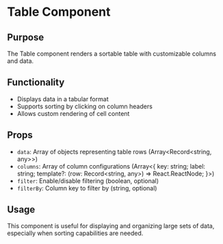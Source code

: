 # Table Component

## Purpose
The Table component renders a sortable table with customizable columns and data.

## Functionality
- Displays data in a tabular format
- Supports sorting by clicking on column headers
- Allows custom rendering of cell content

## Props
- `data`: Array of objects representing table rows (Array<Record<string, any>>)
- `columns`: Array of column configurations (Array<{
    key: string;
    label: string;
    template?: (row: Record<string, any>) => React.ReactNode;
  }>)
- `filter`: Enable/disable filtering (boolean, optional)
- `filterBy`: Column key to filter by (string, optional)

## Usage
This component is useful for displaying and organizing large sets of data, especially when sorting capabilities are needed.
